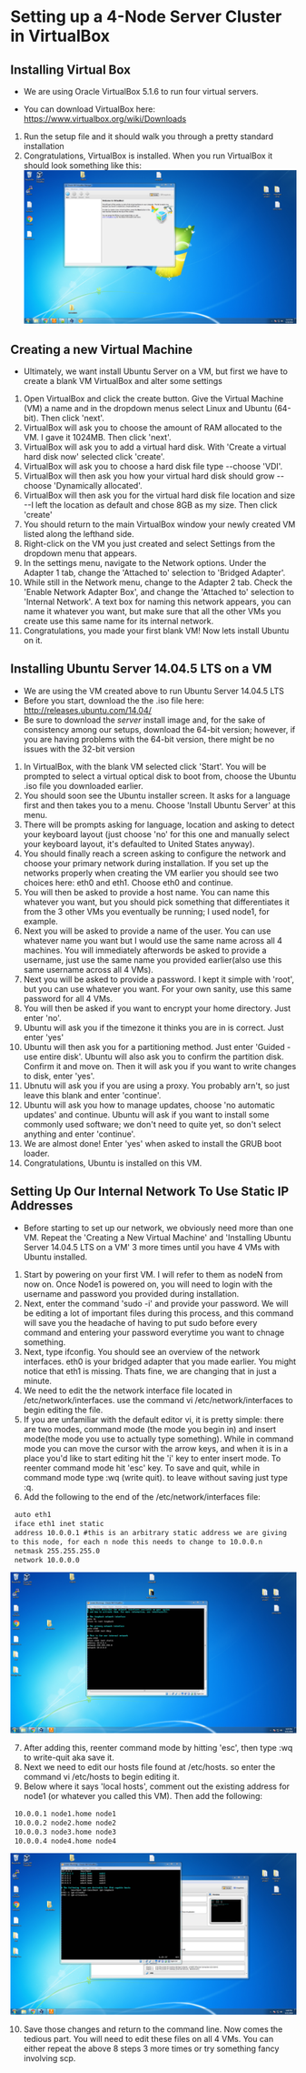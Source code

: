 # Setting up a 4-Node Server Cluster in VirtualBox

## Installing Virtual Box
* We are using Oracle VirtualBox 5.1.6 to run four virtual servers. 
 
* You can download VirtualBox here: https://www.virtualbox.org/wiki/Downloads
 
1. Run the setup file and it should walk you through a pretty standard installation
2. Congratulations, VirtualBox is installed. When you run VirtualBox it should look something like this:
![This is where a screenshot should go](screenshots/virtualbox_installed/virtualbox_installed01.jpg "this is a description")

## Creating a new Virtual Machine
* Ultimately, we want install Ubuntu Server on a VM, but first we have to create a blank VM VirtualBox and alter some settings

1. Open VirtualBox and click the create button. Give the Virtual Machine (VM) a name and in the dropdown menus select Linux and Ubuntu (64-bit). Then click 'next'.
2. VirtualBox will ask you to choose the amount of RAM allocated to the VM. I gave it 1024MB. Then click 'next'.
3. VirtualBox will ask you to add a virtual hard disk. With 'Create a virtual hard disk now' selected click 'create'.
4. VirtualBox will ask you to choose a hard disk file type --choose 'VDI'. 
5. VirtualBox will then ask you how your virtual hard disk should grow --choose 'Dynamically allocated'.
6. VirtualBox will then ask you for the virtual hard disk file location and size --I left the location as default and chose 8GB as my size. Then click 'create'
7. You should return to the main VirtualBox window your newly created VM listed along the lefthand side.
8. Right-click on the VM you just created and select Settings from the dropdown menu that appears.
9. In the settings menu, navigate to the Network options. Under the Adapter 1 tab, change the 'Attached to' selection to 'Bridged Adapter'. 
10. While still in the Network menu, change to the Adapter 2 tab. Check the 'Enable Network Adapter Box', and change the 'Attached to' selection to 'Internal Network'. A text box for naming this network appears, you can name it whatever you want, but make sure that all the other VMs you create use this same name for its internal network.
11. Congratulations, you made your first blank VM! Now lets install Ubuntu on it.

## Installing Ubuntu Server 14.04.5 LTS on a VM
* We are using the VM created above to run Ubuntu Server 14.04.5 LTS 
* Before you start, download the the .iso file here: http://releases.ubuntu.com/14.04/
* Be sure to download the *server* install image and, for the sake of consistency among our setups, download the 64-bit version; however, if you are having problems with the 64-bit version, there might be no issues with the 32-bit version

1. In VirtualBox, with the blank VM selected click 'Start'. You will be prompted to select a virtual optical disk to boot from, choose the Ubuntu .iso file you downloaded earlier.
2. You should soon see the Ubuntu installer screen. It asks for a language first and then takes you to a menu. Choose 'Install Ubuntu Server' at this menu.
3. There will be prompts asking for language, location and asking to detect your keyboard layout (just choose 'no' for this one and manually select your keyboard layout, it's defaulted to United States anyway). 
4. You should finally reach a screen asking to configure the network and choose your primary network during installation. If you set up the networks properly when creating the VM earlier you should see two choices here: eth0 and eth1. Choose eth0 and continue.
5. You will then be asked to provide a host name. You can name this whatever you want, but you should pick something that differentiates it from the 3 other VMs you eventually be running; I used node1, for example.
6. Next you will be asked to provide a name of the user. You can use whatever name you want but I would use the same name across all 4 machines. You will immediately afterwords be asked to provide a username, just use the same name you provided earlier(also use this same username across all 4 VMs).
7. Next you will be asked to provide a password. I kept it simple with 'root', but you can use whatever you want. For your own sanity, use this same password for all 4 VMs.
8. You will then be asked if you want to encrypt your home directory. Just enter 'no'.
9. Ubuntu will ask you if the timezone it thinks you are in is correct. Just enter 'yes'
10. Ubuntu will then ask you for a partitioning method. Just enter 'Guided - use entire disk'. Ubuntu will also ask you to confirm the  partition disk. Confirm it and move on. Then it will ask you if you want to write changes to disk, enter 'yes'.
11. Ubnutu will ask you if you are using a proxy. You probably arn't, so just leave this blank and enter 'continue'.
12. Ubuntu will ask you how to manage updates, choose 'no automatic updates' and continue. Ubuntu will ask if you want to install some commonly used software; we don't need to quite yet, so don't select anything and enter 'continue'.
13. We are almost done! Enter 'yes' when asked to install the GRUB boot loader.
14. Congratulations, Ubuntu is installed on this VM.

## Setting Up Our Internal Network To Use Static IP Addresses
* Before starting to set up our network, we obviously need more than one VM. Repeat the 'Creating a New Virtual Machine' and 'Installing Ubuntu Server 14.04.5 LTS on a VM' 3 more times until you have 4 VMs with Ubuntu installed.

1. Start by powering on your first VM. I will refer to them as nodeN from now on. Once Node1 is powered on, you will need to login with the username and password you provided during installation. 
2. Next, enter the command 'sudo -i' and provide your password. We will be editing a lot of important files during this process, and this command will save you the headache of having to put sudo before every command and entering your password everytime you want to chnage something.
3. Next, type ifconfig. You should see an overview of the network interfaces. eth0 is your bridged adapter that you made earlier. You might notice that eth1 is missing. Thats fine, we are changing that in just a minute.
4. We need to edit the the network interface file located in /etc/network/interfaces. use the command vi /etc/network/interfaces to begin editing the file.
5. If you are unfamiliar with the default editor vi, it is pretty simple: there are two modes, command mode (the mode you begin in) and insert mode(the mode you use to actually type something). While in command mode you can move the cursor with the arrow keys, and when it is in a place you'd like to start editing hit the 'i' key to enter insert mode. To reenter command mode hit 'esc' key. To save and quit, while in command mode type :wq (write quit). to leave without saving just type :q.  
6.  Add the following to the end of the /etc/network/interfaces file:
```code
 auto eth1
 iface eth1 inet static
 address 10.0.0.1 #this is an arbitrary static address we are giving to this node, for each n node this needs to change to 10.0.0.n
 netmask 255.255.255.0
 network 10.0.0.0
```
![This is where a screenshot should go](screenshots/network_setup/network_setup05.jpg "this is a description")

7. After adding this, reenter command mode by hitting 'esc', then type :wq to write-quit aka save it.
8. Next we need to edit our hosts file found at /etc/hosts. so enter the command vi /etc/hosts to begin editing it.
9. Below where it says 'local hosts', comment out the existing address for node1 (or whatever you called this VM). Then add the following:
```code
 10.0.0.1 node1.home node1
 10.0.0.2 node2.home node2
 10.0.0.3 node3.home node3
 10.0.0.4 node4.home node4
```
![This is where a screenshot should go](screenshots/network_setup/network_setup08.jpg "this is a description")

10. Save those changes and return to the command line. Now comes the tedious part. You will need to edit these files on all 4 VMs. You can either repeat the above 8 steps 3 more times or try something fancy involving scp.

